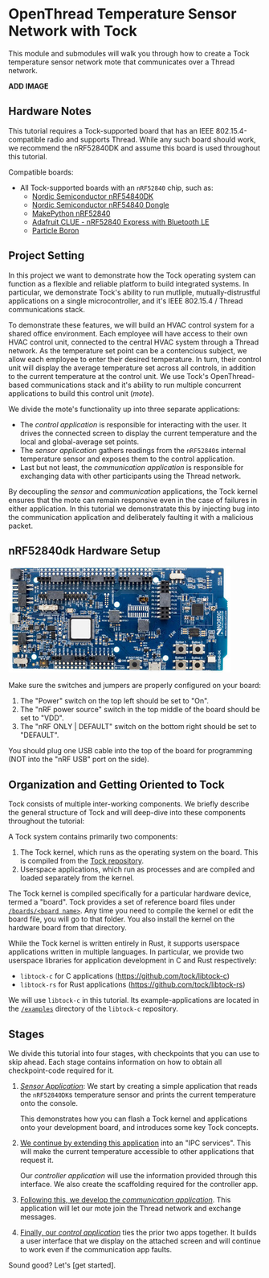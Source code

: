 # OpenThread Temperature Sensor Network with Tock

This module and submodules will walk you through how to create a Tock
temperature sensor network mote that communicates over a Thread network.

**ADD IMAGE**

## Hardware Notes

This tutorial requires a Tock-supported board that has an IEEE
802.15.4-compatible radio and supports Thread. While any such board
should work, we recommend the nRF52840DK and assume this board is used
throughout this tutorial.

Compatible boards:
- All Tock-supported boards with an `nRF52840` chip, such as:
  - [Nordic Semiconductor nRF54840DK](https://github.com/tock/tock/tree/master/boards/nordic/nrf52840dk)
  - [Nordic Semiconductor nRF54840 Dongle](https://github.com/tock/tock/tree/master/boards/nordic/nrf52840_dongle)
  - [MakePython nRF52840](https://github.com/tock/tock/tree/master/boards/nordic/makepython-nrf52840)
  - [Adafruit CLUE - nRF52840 Express with Bluetooth LE](https://github.com/tock/tock/tree/master/boards/nordic/clue_nrf52840)
  - [Particle Boron](https://github.com/tock/tock/tree/master/boards/nordic/particle_boron)

## Project Setting

In this project we want to demonstrate how the Tock operating system can
function as a flexible and reliable platform to build integrated systems. In
particular, we demonstrate Tock's ability to run mutliple, mutually-distrustful
applications on a single microcontroller, and it's IEEE 802.15.4 / Thread
communications stack.

To demonstrate these features, we will build an HVAC control system for a shared
office environment. Each employee will have access to their own HVAC control
unit, connected to the central HVAC system through a Thread network. As the
temperature set point can be a contencious subject, we allow each employee to
enter their desired temperature. In turn, their control unit will display the
average temperature set across all controls, in addition to the current
temperature at the control unit. We use Tock's OpenThread-based communications
stack and it's ability to run multiple concurrent applications to build this
control unit (*mote*).

We divide the mote's functionality up into three separate applications:
- The *control application* is responsible for interacting with the user. It
  drives the connected screen to display the current temperature and the local
  and global-average set points.
- The *sensor application* gathers readings from the `nRF52840`s internal
  temperature sensor and exposes them to the control application.
- Last but not least, the *communication application* is responsible for
  exchanging data with other participants using the Thread network.

By decoupling the *sensor* and *communication* applications, the Tock kernel
ensures that the mote can remain responsive even in the case of failures in
either application. In this tutorial we demonstratate this by injecting bug into
the communication application and deliberately faulting it with a malicious
packet.

## nRF52840dk Hardware Setup

![nRF52840dk](../../imgs/nrf52840dk.jpg)

Make sure the switches and jumpers are properly configured on your board:
1. The "Power" switch on the top left should be set to "On".
2. The "nRF power source" switch in the top middle of the board should be set to
   "VDD".
3. The "nRF ONLY | DEFAULT" switch on the bottom right should be set to
   "DEFAULT".

You should plug one USB cable into the top of the board for programming (NOT
into the "nRF USB" port on the side).

## Organization and Getting Oriented to Tock

Tock consists of multiple inter-working components. We briefly describe the
general structure of Tock and will deep-dive into these components throughout
the tutorial:

A Tock system contains primarily two components:

1. The Tock kernel, which runs as the operating system on the board. This is
   compiled from the [Tock repository](https://github.com/tock/tock).
2. Userspace applications, which run as processes and are compiled and loaded
   separately from the kernel.

The Tock kernel is compiled specifically for a particular hardware device,
termed a "board". Tock provides a set of reference board files under
[`/boards/<board name>`](https://github.com/tock/tock/tree/master/boards). Any
time you need to compile the kernel or edit the board file, you will go to that
folder. You also install the kernel on the hardware board from that directory.

While the Tock kernel is written entirely in Rust, it supports userspace
applications written in multiple languages. In particular, we provide two
userspace libraries for application development in C and Rust respectively:
- `libtock-c` for C applications (https://github.com/tock/libtock-c)
- `libtock-rs` for Rust applications (https://github.com/tock/libtock-rs)

We will use `libtock-c` in this tutorial. Its example-applications are located
in the [`/examples`](https://github.com/tock/libtock-c/tree/master/examples)
directory of the `libtock-c` repository.

## Stages

We divide this tutorial into four stages, with checkpoints that you can use to
skip ahead. Each stage contains information on how to obtain all checkpoint-code
required for it.

1. [*Sensor Application*](sensor-app): We start by creating a simple application
   that reads the `nRF52840DK`s temperature sensor and prints the current
   temperature onto the console.

   This demonstrates how you can flash a Tock kernel and applications onto your
   development board, and introduces some key Tock concepts.

2. [We continue by extending this application](sensor-ipc) into an "IPC
   services". This will make the current temperature accessible to other
   applications that request it.

   Our *controller application* will use the information provided through this
   interface. We also create the scaffolding required for the controller app.

3. [Following this, we develop the *communication application*](comms-app). This
   application will let our mote join the Thread network and exchange messages.

4. [Finally, our *control application*](control-app) ties the prior two apps
   together. It builds a user interface that we display on the attached screen
   and will continue to work even if the communication app faults.

Sound good? Let's [get started].
